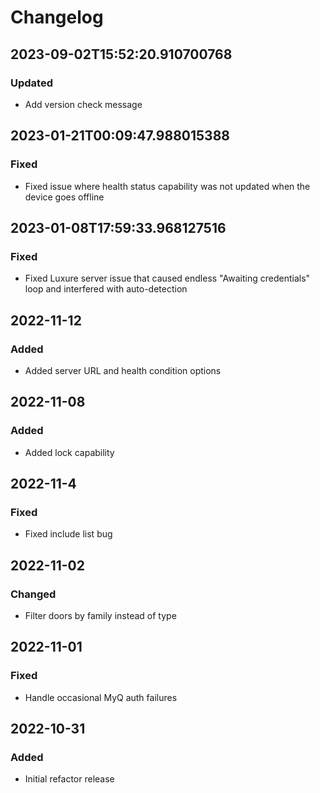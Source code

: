 # Changelog

## 2023-09-02T15:52:20.910700768

### Updated
 - Add version check message

## 2023-01-21T00:09:47.988015388

### Fixed
 - Fixed issue where health status capability was not updated when the device goes offline

## 2023-01-08T17:59:33.968127516

### Fixed
 - Fixed Luxure server issue that caused endless "Awaiting credentials" loop and interfered with auto-detection

## 2022-11-12

### Added
 - Added server URL and health condition options

## 2022-11-08

### Added
 - Added lock capability

## 2022-11-4

### Fixed
 - Fixed include list bug

## 2022-11-02

### Changed
 - Filter doors by family instead of type

## 2022-11-01

### Fixed
 - Handle occasional MyQ auth failures

## 2022-10-31

### Added
 - Initial refactor release